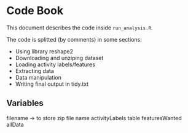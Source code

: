 # Code Book

This document describes the code inside `run_analysis.R`.

The code is splitted (by comments) in some sections:

* Using library reshape2
* Downloading and unziping dataset
* Loading activity labels/features
* Extracting data
* Data manipulation
* Writing final output in tidy.txt


## Variables
filename -> to store zip file name
activityLabels table
featuresWanted
allData
